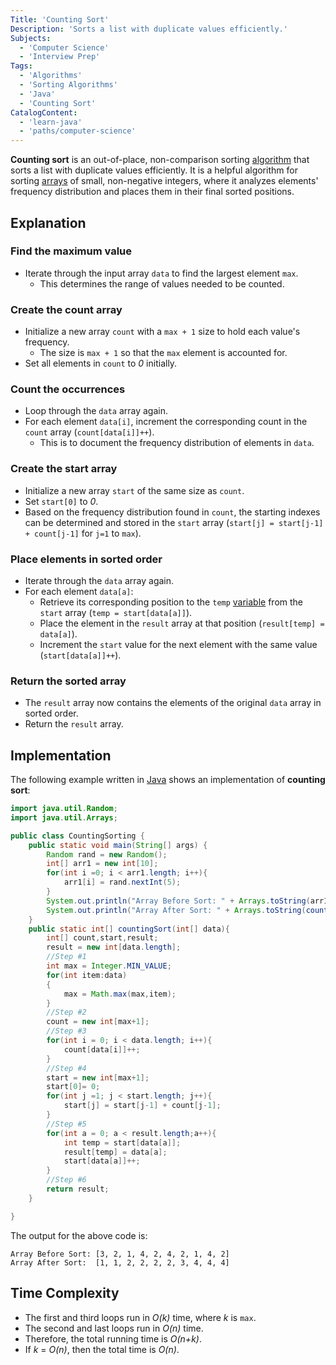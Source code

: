 ```yaml
---
Title: 'Counting Sort'
Description: 'Sorts a list with duplicate values efficiently.'
Subjects:
  - 'Computer Science'
  - 'Interview Prep'
Tags:
  - 'Algorithms'
  - 'Sorting Algorithms'
  - 'Java'
  - 'Counting Sort'
CatalogContent:
  - 'learn-java'
  - 'paths/computer-science'
---
```


**Counting sort** is an out-of-place, non-comparison sorting [algorithm](https://www.codecademy.com/resources/docs/general/algorithm) that sorts a list with duplicate values efficiently. It is a helpful algorithm for sorting [arrays](https://www.codecademy.com/resources/docs/java/arrays) of small, non-negative integers, where it analyzes elements' frequency distribution and places them in their final sorted positions.

## Explanation

### Find the maximum value

- Iterate through the input array `data` to find the largest element `max`.
  - This determines the range of values needed to be counted.

### Create the count array

- Initialize a new array `count` with a `max + 1` size to hold each value's frequency.
  - The size is `max + 1` so that the `max` element is accounted for.
- Set all elements in `count` to _0_ initially.

### Count the occurrences

- Loop through the `data` array again.
- For each element `data[i]`, increment the corresponding count in the `count` array (`count[data[i]]++`).
  - This is to document the frequency distribution of elements in `data`.

### Create the start array

- Initialize a new array `start` of the same size as `count`.
- Set `start[0]` to _0_.
- Based on the frequency distribution found in `count`, the starting indexes can be determined and stored in the `start` array (`start[j] = start[j-1] + count[j-1]` for `j=1` to `max`).

### Place elements in sorted order

- Iterate through the `data` array again.
- For each element `data[a]`:
  - Retrieve its corresponding position to the `temp` [variable](https://www.codecademy.com/resources/docs/java/variables) from the `start` array (`temp = start[data[a]]`).
  - Place the element in the `result` array at that position (`result[temp] = data[a]`).
  - Increment the `start` value for the next element with the same value (`start[data[a]]++`).

### Return the sorted array

- The `result` array now contains the elements of the original `data` array in sorted order.
- Return the `result` array.

## Implementation

The following example written in [Java](https://www.codecademy.com/resources/docs/java) shows an implementation of **counting sort**:

```java
import java.util.Random;
import java.util.Arrays;

public class CountingSorting {
    public static void main(String[] args) {
        Random rand = new Random();
        int[] arr1 = new int[10];
        for(int i =0; i < arr1.length; i++){
            arr1[i] = rand.nextInt(5);
        }
        System.out.println("Array Before Sort: " + Arrays.toString(arr1));
        System.out.println("Array After Sort: " + Arrays.toString(countingSort(arr1)));
    }
    public static int[] countingSort(int[] data){
        int[] count,start,result;
        result = new int[data.length];
        //Step #1
        int max = Integer.MIN_VALUE;
        for(int item:data)
        {
            max = Math.max(max,item);
        }
        //Step #2
        count = new int[max+1];
        //Step #3
        for(int i = 0; i < data.length; i++){
            count[data[i]]++;
        }
        //Step #4
        start = new int[max+1];
        start[0]= 0;
        for(int j =1; j < start.length; j++){
            start[j] = start[j-1] + count[j-1];
        }
        //Step #5
        for(int a = 0; a < result.length;a++){
            int temp = start[data[a]];
            result[temp] = data[a];
            start[data[a]]++;
        }
        //Step #6
        return result;
    }

}
```

The output for the above code is:

```shell
Array Before Sort: [3, 2, 1, 4, 2, 4, 2, 1, 4, 2]
Array After Sort:  [1, 1, 2, 2, 2, 2, 3, 4, 4, 4]
```

## Time Complexity

- The first and third loops run in _O(k)_ time, where _k_ is `max`.
- The second and last loops run in _O(n)_ time.
- Therefore, the total running time is _O(n+k)_.
- If _k_ = _O(n)_, then the total time is _O(n)_.
